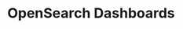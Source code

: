 ---
role: ui
title: OpenSearch Dashboards
artifact_id: opensearch-dashboards
architecture: x64
platform: linux
type: rpm
artifact_url: https://artifacts.opensearch.org/releases/bundle/opensearch-dashboards/1.3.10/opensearch-dashboards-1.3.10-linux-x64.rpm
version: 1.3.10
category: opensearch-dashboards
slug: opensearch-dashboards-1.3.10-linux-x64-rpm
signature: https://artifacts.opensearch.org/releases/bundle/opensearch-dashboards/1.3.10/opensearch-dashboards-1.3.10-linux-x64.rpm.sig
guide: https://opensearch.org/docs/latest/opensearch/install/rpm
---